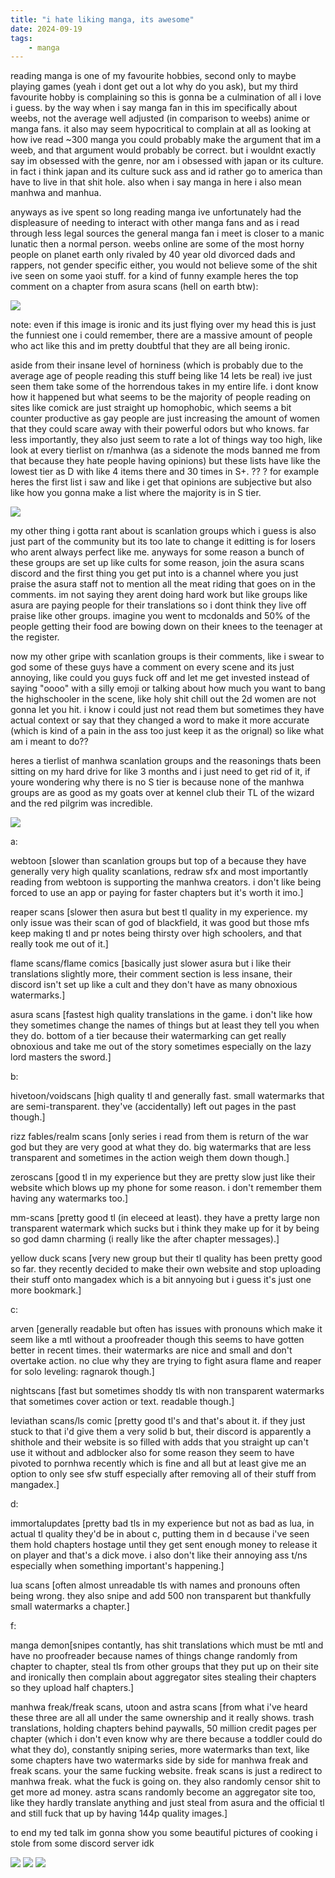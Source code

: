 ```yaml
---
title: "i hate liking manga, its awesome"
date: 2024-09-19
tags:
    - manga
---
```


reading manga is one of my favourite hobbies, second only to maybe playing games (yeah i dont get out a lot why do you ask), but my third favourite hobby is complaining so this is gonna be a culmination of all i love i guess. by the way when i say manga fan in this im specifically about weebs, not the average well adjusted (in comparison to weebs) anime or manga fans. it also may seem hypocritical to complain at all as looking at how ive read ~300 manga you could probably make the argument that im a weeb, and that argument would probably be correct. but i wouldnt exactly say im obsessed with the genre, nor am i obsessed with japan or its culture. in fact i think japan and its culture suck ass and id rather go to america than have to live in that shit hole. also when i say manga in here i also mean manhwa and manhua.

anyways as ive spent so long reading manga ive unfortunately had the displeasure of needing to interact with other manga fans and as i read through less legal sources the general manga fan i meet is closer to a manic lunatic then a normal person. weebs online are some of the most horny people on planet earth only rivaled by 40 year old divorced dads and rappers, not gender specific either, you would not believe some of the shit ive seen on some yaoi stuff. for a kind of funny example heres the top comment on a chapter from asura scans (hell on earth btw):

![](https://i.imgur.com/x3gbo6e.png)

note: even if this image is ironic and its just flying over my head this is just the funniest one i could remember, there are a massive amount of people who act like this and im pretty doubtful that they are all being ironic.

aside from their insane level of horniness (which is probably due to the average age of people reading this stuff being like 14 lets be real) ive just seen them take some of the horrendous takes in my entire life. i dont know how it happened but what seems to be the majority of people reading on sites like comick are just straight up homophobic, which seems a bit counter productive as gay people are just increasing the amount of women that they could scare away with their powerful odors but who knows. far less importantly, they also just seem to rate a lot of things way too high, like look at every tierlist on r/manhwa (as a sidenote the mods banned me from that because they hate people having opinions) but these lists have like the lowest tier as D with like 4 items there and 30 times in S+. ?? ? for example heres the first list i saw and like i get that opinions are subjective but also like how you gonna make a list where the majority is in S tier.

![](https://i.imgur.com/q0A4Brj.png)

my other thing i gotta rant about is scanlation groups which i guess is also just part of the community but its too late to change it editting is for losers who arent always perfect like me. anyways for some reason a bunch of these groups are set up like cults for some reason, join the asura scans discord and the first thing you get put into is a channel where you just praise the asura staff not to mention all the meat riding that goes on in the comments. im not saying they arent doing hard work but like groups like asura are paying people for their translations so i dont think they live off praise like other groups. imagine you went to mcdonalds and 50% of the people getting their food are bowing down on their knees to the teenager at the register.

now my other gripe with scanlation groups is their comments, like i swear to god some of these guys have a comment on every scene and its just annoying, like could you guys fuck off and let me get invested instead of saying "oooo" with a silly emoji or talking about how much you want to bang the highschooler in the scene, like holy shit chill out the 2d women are not gonna let you hit. i know i could just not read them but sometimes they have actual context or say that they changed a word to make it more accurate (which is kind of a pain in the ass too just keep it as the orignal) so like what am i meant to do??

heres a tierlist of manhwa scanlation groups and the reasonings thats been sitting on my hard drive for like 3 months and i just need to get rid of it, if youre wondering why there is no S tier is because none of the manhwa groups are as good as my goats over at kennel club their TL of the wizard and the red pilgrim was incredible.

![](https://i.imgur.com/axGcMt2.png)

a:

webtoon [slower than scanlation groups but top of a because they have generally very high quality scanlations, redraw sfx and most importantly reading from webtoon is supporting the manhwa creators. i don't like being forced to use an app or paying for faster chapters but it's worth it imo.]

reaper scans [slower then asura but best tl quality in my experience. my only issue was their scan of god of blackfield, it was good but those mfs keep making tl and pr notes being thirsty over high schoolers, and that really took me out of it.]

flame scans/flame comics [basically just slower asura but i like their translations slightly more, their comment section is less insane, their discord isn't set up like a cult and they don't have as many obnoxious watermarks.]

asura scans [fastest high quality translations in the game. i don't like how they sometimes change the names of things but at least they tell you when they do. bottom of a tier because their watermarking can get really obnoxious and take me out of the story sometimes especially on the lazy lord masters the sword.]

b:

hivetoon/voidscans [high quality tl and generally fast. small watermarks that are semi-transparent. they've (accidentally) left out pages in the past though.]

rizz fables/realm scans [only series i read from them is return of the war god but they are very good at what they do. big watermarks that are less transparent and sometimes in the action weigh them down though.]

zeroscans [good tl in my experience but they are pretty slow just like their website which blows up my phone for some reason. i don't remember them having any watermarks too.]

mm-scans [pretty good tl (in eleceed at least). they have a pretty large non transparent watermark which sucks but i think they make up for it by being so god damn charming (i really like the after chapter messages).]

yellow duck scans [very new group but their tl quality has been pretty good so far. they recently decided to make their own website and stop uploading their stuff onto mangadex which is a bit annyoing but i guess it's just one more bookmark.]

c:

arven [generally readable but often has issues with pronouns which make it seem like a mtl without a proofreader though this seems to have gotten better in recent times. their watermarks are nice and small and don't overtake action. no clue why they are trying to fight asura flame and reaper for solo leveling: ragnarok though.]

nightscans [fast but sometimes shoddy tls with non transparent watermarks that sometimes cover action or text. readable though.]

leviathan scans/ls comic [pretty good tl's and that's about it. if they just stuck to that i'd give them a very solid b but, their discord is apparently a shithole and their website is so filled with adds that you straight up can't use it without and adblocker also for some reason they seem to have pivoted to pornhwa recently which is fine and all but at least give me an option to only see sfw stuff especially after removing all of their stuff from mangadex.]

d:

immortalupdates [pretty bad tls in my experience but not as bad as lua, in actual tl quality they'd be in about c, putting them in d because i've seen them hold chapters hostage until they get sent enough money to release it on player and that's a dick move. i also don't like their annoying ass t/ns especially when something important's happening.]

lua scans [often almost unreadable tls with names and pronouns often being wrong. they also snipe and add 500 non transparent but thankfully small watermarks a chapter.]

f:

manga demon[snipes contantly, has shit translations which must be mtl and have no proofreader because names of things change randomly from chapter to chapter, steal tls from other groups that they put up on their site and ironically then complain about aggregator sites stealing their chapters so they upload half chapters.]

manhwa freak/freak scans, utoon and astra scans [from what i've heard these three are all all under the same ownership and it really shows. trash translations, holding chapters behind paywalls, 50 million credit pages per chapter (which i don't even know why are there because a toddler could do what they do), constantly sniping series, more watermarks than text, like some chapters have two watermarks side by side for manhwa freak and freak scans. your the same fucking website. freak scans is just a redirect to manhwa freak. what the fuck is going on. they also randomly censor shit to get more ad money. astra scans randomly become an aggregator site too, like they hardly translate anything and just steal from asura and the official tl and still fuck that up by having 144p quality images.]

to end my ted talk im gonna show you some beautiful pictures of cooking i stole from some discord server idk

![](https://i.imgur.com/cOi7YLH.png)
![](https://i.imgur.com/ys450gd.png)
![](https://i.imgur.com/oXqmSeh.png)